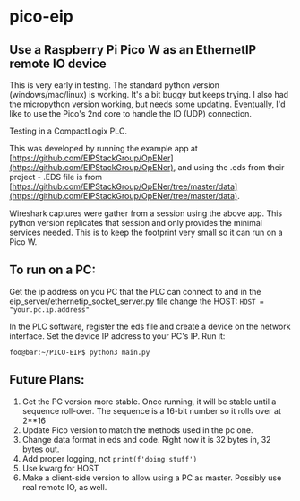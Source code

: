 # pico-eip
## Use a Raspberry Pi Pico W as an EthernetIP remote IO device

This is very early in testing. The standard python version (windows/mac/linux) is working. It's a bit buggy but keeps trying. I also had the micropython version working, but needs some updating. Eventually, I'd like to use the Pico's 2nd core to handle the IO (UDP) connection.

Testing in a CompactLogix PLC.

This was developed by running the example app at [https://github.com/EIPStackGroup/OpENer](https://github.com/EIPStackGroup/OpENer), and using the .eds from their project - .EDS file is from [https://github.com/EIPStackGroup/OpENer/tree/master/data](https://github.com/EIPStackGroup/OpENer/tree/master/data).

Wireshark captures were gather from a session using the above app. This python version replicates that session and only provides the minimal services needed. This is to keep the footprint very small so it can run on a Pico W.

## To run on a PC:
Get the ip address on you PC that the PLC can connect to and in the eip_server/ethernetip_socket_server.py file change the HOST:
`HOST = "your.pc.ip.address"`

In the PLC software, register the eds file and create a device on the network interface. Set the device IP address to your PC's IP.
Run it:
```console
foo@bar:~/PICO-EIP$ python3 main.py
```

## Future Plans:
1. Get the PC version more stable. Once running, it will be stable until a sequence roll-over. The sequence is a 16-bit number so it rolls over at 2**16
2. Update Pico version to match the methods used in the pc one.
3. Change data format in eds and code. Right now it is 32 bytes in, 32 bytes out.
4. Add proper logging, not `print(f'doing stuff')`    
5. Use kwarg for HOST
6. Make a client-side version to allow using a PC as master. Possibly use real remote IO, as well.

